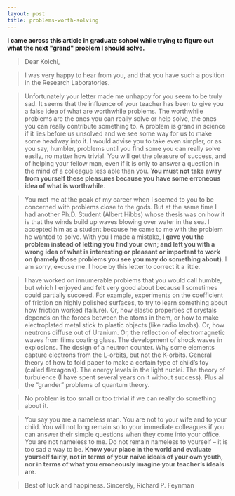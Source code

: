 ```yaml
---
layout: post
title: problems-worth-solving
---
```


**I came across this article in graduate school while trying to figure out what the next "grand" problem I should solve.**

> Dear Koichi,

> I was very happy to hear from you, and that you have such a position in the Research Laboratories.

> Unfortunately your letter made me unhappy for you seem to be truly sad. It seems that the influence of your teacher has been to give you a false idea of what are worthwhile problems. The worthwhile problems are the ones you can really solve or help solve, the ones you can really contribute something to. A problem is grand in science if it lies before us unsolved and we see some way for us to make some headway into it. I would advise you to take even simpler, or as you say, humbler, problems until you find some you can really solve easily, no matter how trivial. You will get the pleasure of success, and of helping your fellow man, even if it is only to answer a question in the mind of a colleague less able than you. **You must not take away from yourself these pleasures because you have some erroneous idea of what is worthwhile**.

> You met me at the peak of my career when I seemed to you to be concerned with problems close to the gods. But at the same time I had another Ph.D. Student (Albert Hibbs) whose thesis was on how it is that the winds build up waves blowing over water in the sea. I accepted him as a student because he came to me with the problem he wanted to solve. With you I made a mistake, **I gave you the problem instead of letting you find your own; and left you with a wrong idea of what is interesting or pleasant or important to work on (namely those problems you see you may do something about)**. I am sorry, excuse me. I hope by this letter to correct it a little.

> I have worked on innumerable problems that you would call humble, but which I enjoyed and felt very good about because I sometimes could partially succeed. For example, experiments on the coefficient of friction on highly polished surfaces, to try to learn something about how friction worked (failure). Or, how elastic properties of crystals depends on the forces between the atoms in them, or how to make electroplated metal stick to plastic objects (like radio knobs). Or, how neutrons diffuse out of Uranium. Or, the reflection of electromagnetic waves from films coating glass. The development of shock waves in explosions. The design of a neutron counter. Why some elements capture electrons from the L-orbits, but not the K-orbits. General theory of how to fold paper to make a certain type of child’s toy (called flexagons). The energy levels in the light nuclei. The theory of turbulence (I have spent several years on it without success). Plus all the “grander” problems of quantum theory.

> No problem is too small or too trivial if we can really do something about it.

> You say you are a nameless man. You are not to your wife and to your child. You will not long remain so to your immediate colleagues if you can answer their simple questions when they come into your office. You are not nameless to me. Do not remain nameless to yourself – it is too sad a way to be. **Know your place in the world and evaluate yourself fairly, not in terms of your naïve ideals of your own youth, nor in terms of what you erroneously imagine your teacher’s ideals are**.

> Best of luck and happiness.
Sincerely,
Richard P. Feynman

